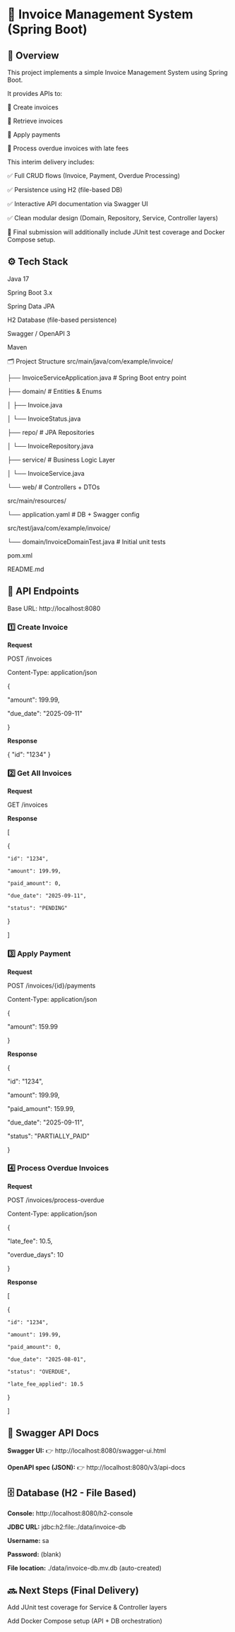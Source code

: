 # 📘 Invoice Management System (Spring Boot)

## 📌 Overview

This project implements a simple Invoice Management System using Spring Boot.

It provides APIs to:

  	 Create invoices

  	 Retrieve invoices

  	 Apply payments

  	 Process overdue invoices with late fees

This interim delivery includes:

✅ Full CRUD flows (Invoice, Payment, Overdue Processing)

✅ Persistence using H2 (file-based DB)

✅ Interactive API documentation via Swagger UI

✅ Clean modular design (Domain, Repository, Service, Controller layers)


🚀 Final submission will additionally include JUnit test coverage and Docker Compose setup.


## ⚙️ Tech Stack

Java 17

Spring Boot 3.x

Spring Data JPA

H2 Database (file-based persistence)

Swagger / OpenAPI 3

Maven


🗂️ Project Structure
src/main/java/com/example/invoice/

├── InvoiceServiceApplication.java   # Spring Boot entry point

├── domain/                          # Entities & Enums

│   ├── Invoice.java

│   └── InvoiceStatus.java

├── repo/                            # JPA Repositories

│   └── InvoiceRepository.java

├── service/                         # Business Logic Layer

│   └── InvoiceService.java

└── web/                             # Controllers + DTOs

src/main/resources/

└── application.yaml                 # DB + Swagger config

src/test/java/com/example/invoice/

└── domain/InvoiceDomainTest.java    # Initial unit tests

pom.xml

README.md


## 🔗 API Endpoints

  Base URL: http://localhost:8080

### 1️⃣ Create Invoice

**Request**

POST /invoices

Content-Type: application/json

{

  "amount": 199.99,
  
  "due_date": "2025-09-11"

}


**Response**

{
  "id": "1234"
}

### 2️⃣ Get All Invoices

**Request**

GET /invoices


**Response**

[

  {
  
    "id": "1234",
    
    "amount": 199.99,
    
    "paid_amount": 0,
    
    "due_date": "2025-09-11",
    
    "status": "PENDING"
  
  }

]


### 3️⃣ Apply Payment

**Request**


POST /invoices/{id}/payments

Content-Type: application/json

{

  "amount": 159.99
  
}


**Response**


{

  "id": "1234",
  
  "amount": 199.99,
  
  "paid_amount": 159.99,
  
  "due_date": "2025-09-11",
  
  "status": "PARTIALLY_PAID"
  
}

### 4️⃣ Process Overdue Invoices

**Request**


POST /invoices/process-overdue

Content-Type: application/json

{

  "late_fee": 10.5,
  
  "overdue_days": 10
  
}



**Response**

[

  {
  
    "id": "1234",
  
    "amount": 199.99,
    
    "paid_amount": 0,
    
    "due_date": "2025-08-01",
    
    "status": "OVERDUE",
    
    "late_fee_applied": 10.5
  
  }

]

## 📖 Swagger API Docs


**Swagger UI:** 👉 http://localhost:8080/swagger-ui.html

**OpenAPI spec (JSON):** 👉 http://localhost:8080/v3/api-docs


## 🗄️ Database (H2 - File Based)

**Console:** http://localhost:8080/h2-console

**JDBC URL:** jdbc:h2:file:./data/invoice-db

**Username:** sa

**Password:** (blank)

**File location:** ./data/invoice-db.mv.db (auto-created)

## 🔜 Next Steps (Final Delivery)


Add JUnit test coverage for Service & Controller layers

Add Docker Compose setup (API + DB orchestration)
